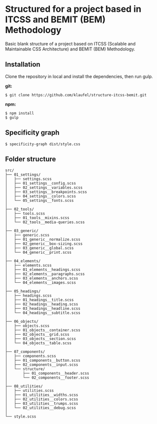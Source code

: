 # Structured for a project based in ITCSS and BEMIT (BEM) Methodology

Basic blank structure of a project based on ITCSS (Scalable and Maintainable CSS Architecture) and BEMIT (BEM) Methodology.

## Installation

Clone the repository in local and install the dependencies, then run gulp.

**git:**

```
$ git clone https://github.com/klaufel/structure-itcss-bemit.git
```

**npm:**

```
$ npm install
$ gulp

```

## Specificity graph

```
$ specificity-graph dist/style.css

```

## Folder structure

```
src/
├── 01_settings/
│   ├── settings.scss
│   ├── 01_settings__config.scss
│   ├── 02_settings__variables.scss
│   ├── 03_settings__breakpoints.scss
│   ├── 04_settings__colors.scss
│   └── 05_settings__fonts.scss
│ 
├── 02_tools/
│   ├── tools.scss
│   ├── 01_tools__mixins.scss
│   └── 02_tools__media-queries.scss
│ 
├── 03_generic/
│   ├── generic.scss
│   ├── 01_generic__normalize.scss
│   ├── 02_generic__box-sizing.scss
│   ├── 03_generic__global.scss
│   └── 04_generic__print.scss
│ 
├── 04_elements/
│   ├── elements.scss
│   ├── 01_elements__headings.scss
│   ├── 02_elements__paragraphs.scss
│   ├── 03_elements__anchors.scss
│   └── 04_elements__images.scss
│
├── 05_headings/
│   ├── headings.scss
│   ├── 01_headings__title.scss
│   ├── 02_headings__heading.scss
│   ├── 03_headings__headline.scss
│   └── 04_headings__subtitle.scss
│ 
├── 06_objects/
│   ├── objects.scss
│   ├── 01_objects__container.scss
│   ├── 02_objects__grid.scss
│   ├── 03_objects__section.scss
│   └── 04_objects__table.scss
│ 
├── 07_components/
│   ├── components.scss
│   ├── 01_components__button.scss
│   ├── 02_components__input.scss
│   └── structure/
│       ├── 01_components__header.scss
│       └── 02_components__footer.scss
│ 
├── 08_utilities/
│   ├── utilities.scss
│   ├── 01_utilities__widths.scss
│   ├── 02_utilities__colors.scss
│   ├── 03_utilities__trumps.scss
│   └── 02_utilities__debug.scss
│ 
└── style.scss
```